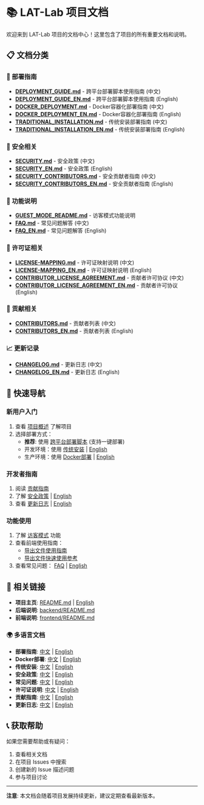 # 📚 LAT-Lab 项目文档

欢迎来到 LAT-Lab 项目的文档中心！这里包含了项目的所有重要文档和说明。

## 📋 文档分类

### 🚀 部署指南
- **[DEPLOYMENT_GUIDE.md](./DEPLOYMENT_GUIDE.md)** - 跨平台部署脚本使用指南 (中文)
- **[DEPLOYMENT_GUIDE_EN.md](./DEPLOYMENT_GUIDE_EN.md)** - 跨平台部署脚本使用指南 (English)
- **[DOCKER_DEPLOYMENT.md](./DOCKER_DEPLOYMENT.md)** - Docker容器化部署指南 (中文)
- **[DOCKER_DEPLOYMENT_EN.md](./DOCKER_DEPLOYMENT_EN.md)** - Docker容器化部署指南 (English)
- **[TRADITIONAL_INSTALLATION.md](./TRADITIONAL_INSTALLATION.md)** - 传统安装部署指南 (中文)
- **[TRADITIONAL_INSTALLATION_EN.md](./TRADITIONAL_INSTALLATION_EN.md)** - 传统安装部署指南 (English)

### 🔐 安全相关
- **[SECURITY.md](./SECURITY.md)** - 安全政策 (中文)
- **[SECURITY_EN.md](./SECURITY_EN.md)** - 安全政策 (English)
- **[SECURITY_CONTRIBUTORS.md](./SECURITY_CONTRIBUTORS.md)** - 安全贡献者指南 (中文)
- **[SECURITY_CONTRIBUTORS_EN.md](./SECURITY_CONTRIBUTORS_EN.md)** - 安全贡献者指南 (English)

### 📝 功能说明
- **[GUEST_MODE_README.md](./GUEST_MODE_README.md)** - 访客模式功能说明
- **[FAQ.md](./FAQ.md)** - 常见问题解答 (中文)
- **[FAQ_EN.md](./FAQ_EN.md)** - 常见问题解答 (English)

### 📄 许可证相关
- **[LICENSE-MAPPING.md](./LICENSE-MAPPING.md)** - 许可证映射说明 (中文)
- **[LICENSE-MAPPING_EN.md](./LICENSE-MAPPING_EN.md)** - 许可证映射说明 (English)
- **[CONTRIBUTOR_LICENSE_AGREEMENT.md](./CONTRIBUTOR_LICENSE_AGREEMENT.md)** - 贡献者许可协议 (中文)
- **[CONTRIBUTOR_LICENSE_AGREEMENT_EN.md](./CONTRIBUTOR_LICENSE_AGREEMENT_EN.md)** - 贡献者许可协议 (English)

### 👥 贡献相关
- **[CONTRIBUTORS.md](./CONTRIBUTORS.md)** - 贡献者列表 (中文)
- **[CONTRIBUTORS_EN.md](./CONTRIBUTORS_EN.md)** - 贡献者列表 (English)

### 📈 更新记录
- **[CHANGELOG.md](./CHANGELOG.md)** - 更新日志 (中文)
- **[CHANGELOG_EN.md](./CHANGELOG_EN.md)** - 更新日志 (English)

## 🎯 快速导航

### 新用户入门
1. 查看 [项目概述](../README.md) 了解项目
2. 选择部署方式：
   - **推荐**: 使用 [跨平台部署脚本](./DEPLOYMENT_GUIDE.md) (支持一键部署)
   - 开发环境：使用 [传统安装](./TRADITIONAL_INSTALLATION.md) | [English](./TRADITIONAL_INSTALLATION_EN.md)
   - 生产环境：使用 [Docker部署](./DOCKER_DEPLOYMENT.md) | [English](./DOCKER_DEPLOYMENT_EN.md)

### 开发者指南
1. 阅读 [贡献指南](../README.md#-贡献指南)
2. 了解 [安全政策](./SECURITY.md) | [English](./SECURITY_EN.md)
3. 查看 [更新日志](./CHANGELOG.md) | [English](./CHANGELOG_EN.md)

### 功能使用
1. 了解 [访客模式](./GUEST_MODE_README.md) 功能
2. 查看前端使用指南：
   - [导出文件使用指南](../frontend/导出文件使用指南.md)
   - [导出文件快速使用参考](../frontend/导出文件快速使用参考.md)
3. 查看常见问题： [FAQ](./FAQ.md) | [English](./FAQ_EN.md)

## 🔗 相关链接

- **项目主页**: [README.md](../README.md) | [English](../README_EN.md)
- **后端说明**: [backend/README.md](../backend/README.md)
- **前端说明**: [frontend/README.md](../frontend/README.md)

### 🌍 多语言文档
- **部署指南**: [中文](./DEPLOYMENT_GUIDE.md) | [English](./DEPLOYMENT_GUIDE_EN.md)
- **Docker部署**: [中文](./DOCKER_DEPLOYMENT.md) | [English](./DOCKER_DEPLOYMENT_EN.md)
- **传统安装**: [中文](./TRADITIONAL_INSTALLATION.md) | [English](./TRADITIONAL_INSTALLATION_EN.md)
- **安全政策**: [中文](./SECURITY.md) | [English](./SECURITY_EN.md)
- **常见问题**: [中文](./FAQ.md) | [English](./FAQ_EN.md)
- **许可证说明**: [中文](./LICENSE-MAPPING.md) | [English](./LICENSE-MAPPING_EN.md)
- **贡献指南**: [中文](./CONTRIBUTORS.md) | [English](./CONTRIBUTORS_EN.md)
- **更新日志**: [中文](./CHANGELOG.md) | [English](./CHANGELOG_EN.md)

## 📞 获取帮助

如果您需要帮助或有疑问：

1. 查看相关文档
2. 在项目 Issues 中搜索
3. 创建新的 Issue 描述问题
4. 参与项目讨论

---

**注意**: 本文档会随着项目发展持续更新，建议定期查看最新版本。 